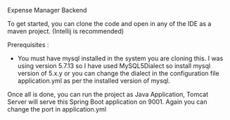 Expense Manager Backend

To get started, you can clone the code and open in any of the IDE as a maven project. (Intellij is recommended)

Prerequisites :

- You must have mysql installed in the system you are cloning this. I was using version 5.7.13 so I have used MySQL5Dialect so install mysql version of 5.x.y or you can change
  the dialect in the configuration file application.yml as per the installed version of mysql.
  
Once all is done, you can run the project as Java Application, Tomcat Server will serve this Spring Boot application on 9001. Again you can change the port in application.yml
